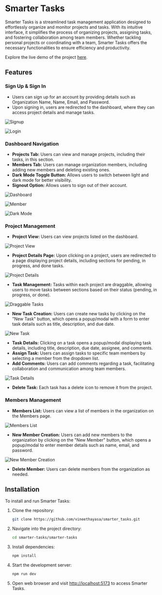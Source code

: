 # Smarter Tasks


Smarter Tasks is a streamlined task management application designed to effortlessly organize and monitor projects and tasks. With its intuitive interface, it simplifies the process of organizing projects, assigning tasks, and fostering collaboration among team members. Whether tackling personal projects or coordinating with a team, Smarter Tasks offers the necessary functionalities to ensure efficiency and productivity.

Explore the live demo of the project [here](https://precious-cobbler-a0634b.netlify.app/signin).

## Features

### Sign Up & Sign In

- Users can sign up for an account by providing details such as Organization Name, Name, Email, and Password.
- Upon signing in, users are redirected to the dashboard, where they can access project details and manage tasks.

![Signup](https://raw.githubusercontent.com/vineethayasa/screenshots/main/smarter_tasks/signup.png)

![Login](https://raw.githubusercontent.com/vineethayasa/screenshots/main/smarter_tasks/login.png)

### Dashboard Navigation

- **Projects Tab:** Users can view and manage projects, including their tasks, in this section.
- **Members Tab:** Users can manage organization members, including adding new members and deleting existing ones.
- **Dark Mode Toggle Button:** Allows users to switch between light and dark mode for better visibility.
- **Signout Option:** Allows users to sign out of their account.

![Dashboard](https://raw.githubusercontent.com/vineethayasa/screenshots/main/smarter_tasks/dashboard.png)

![Member](https://raw.githubusercontent.com/vineethayasa/screenshots/main/smarter_tasks/member.png)

![Dark Mode](https://raw.githubusercontent.com/vineethayasa/screenshots/main/smarter_tasks/dark.png)

### Project Management

- **Project View:** Users can view projects listed on the dashboard.

![Project View](https://raw.githubusercontent.com/vineethayasa/screenshots/main/smarter_tasks/dashboard.png)

- **Project Details Page:** Upon clicking on a project, users are redirected to a page displaying project details, including sections for pending, in progress, and done tasks.

![Project Details](https://raw.githubusercontent.com/vineethayasa/screenshots/main/smarter_tasks/project.png)

- **Task Management:** Tasks within each project are draggable, allowing users to move tasks between sections based on their status (pending, in progress, or done).
 
![Draggable Tasks](https://raw.githubusercontent.com/vineethayasa/screenshots/main/smarter_tasks/drag.png)

- **New Task Creation:** Users can create new tasks by clicking on the "New Task" button, which opens a popup/modal with a form to enter task details such as title, description, and due date.

![New Task](https://raw.githubusercontent.com/vineethayasa/screenshots/main/smarter_tasks/task.png)

- **Task Details:** Clicking on a task opens a popup/modal displaying task details, including title, description, due date, assignee, and comments.
- **Assign Task:** Users can assign tasks to specific team members by selecting a member from the dropdown list.
- **Add Comments:** Users can add comments regarding a task, facilitating collaboration and communication among team members.

![Task Details](https://raw.githubusercontent.com/vineethayasa/screenshots/main/smarter_tasks/taskdetails.png)

- **Delete Task:** Each task has a delete icon to remove it from the project.

### Members Management

- **Members List:** Users can view a list of members in the organization on the Members page.

![Members List](https://raw.githubusercontent.com/vineethayasa/screenshots/main/smarter_tasks/member.png)

- **New Member Creation:** Users can add new members to the organization by clicking on the "New Member" button, which opens a popup/modal to enter member details such as name, email, and password.

![New Member Creation](https://raw.githubusercontent.com/vineethayasa/screenshots/main/smarter_tasks/newmember.png)

- **Delete Member:** Users can delete members from the organization as needed.

## Installation

To install and run Smarter Tasks:

1. Clone the repository:
    ```bash
    git clone https://github.com/vineethayasa/smarter_tasks.git
    ```

2. Navigate into the project directory:
    ```bash
    cd smarter-tasks/smarter-tasks
    ```

3. Install dependencies:
    ```bash
    npm install
    ```

4. Start the development server:
    ```bash
    npm run dev
    ```

5. Open web browser and visit [http://localhost:5173](http://localhost:5173) to access Smarter Tasks.

